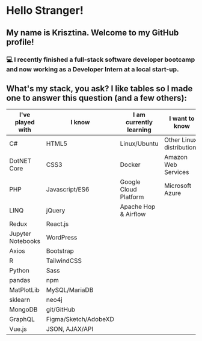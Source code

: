 # Hello Stranger!

## My name is Krisztina. Welcome to my GitHub profile!

### :computer: I recently finished a full-stack software developer bootcamp and now working as a Developer Intern at a local start-up.

## What's my stack, you ask? I like tables so I made one to answer this question (and a few others):

I've played with | I know | I am currently learning | I want to know
---------------- | ------ | ----------------------- | --------------
C# | HTML5 | Linux/Ubuntu | Other Linux distributions
DotNET Core | CSS3 | Docker | Amazon Web Services
PHP | Javascript/ES6 | Google Cloud Platform | Microsoft Azure
LINQ | jQuery | Apache Hop & Airflow 
Redux | React.js
Jupyter Notebooks | WordPress
Axios | Bootstrap
R | TailwindCSS
Python | Sass
pandas | npm
MatPlotLib | MySQL/MariaDB
sklearn | neo4j
MongoDB | git/GitHub
GraphQL | Figma/Sketch/AdobeXD
Vue.js | JSON, AJAX/API 
